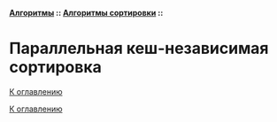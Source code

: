 **[Алгоритмы](../../README.md#algorithms) :: [Алгоритмы сортировки](../../README.md#algorithms-sort) ::**
# Параллельная кеш-независимая сортировка

<!--

-->

[К оглавлению](../../README.md#algorithms-sort)



[К оглавлению](../../README.md#algorithms-sort)
